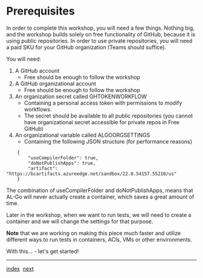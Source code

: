 # Prerequisites
In order to complete this workshop, you will need a few things. Nothing big, and the workshop builds solely on free functionality of GitHub, because it is using public repositories. In order to use private repositories, you will need a paid SKU for your GitHub organization (Teams should suffice).

You will need:
1. A GitHub account
   - Free should be enough to follow the workshop
1. A GitHub organizational account
   - Free should be enough to follow the workshop
1. An organization secret called GHTOKENWORKFLOW
   - Containing a personal access token with permissions to modify workflows.
   - The secret should be available to all public repositories (you cannot have organizational secret accessible for private repos in Free GitHub)
1. An organizational variable called ALGOORGSETTINGS
   - Containing the following JSON structure (for performance reasons)
```
    {
        "useCompilerFolder": true,
        "doNotPublishApps": true,
        "artifact": "https://bcartifacts.azureedge.net/sandbox/22.0.54157.55210/us"
    }
```

The combination of useCompilerFolder and doNotPublishApps, means that AL-Go will never actually create a container, which saves a great amount of time.

Later in the workshop, when we want to run tests, we will need to create a container and we will change the settings for that purpose.

**Note** that we are working on making this piece much faster and utilize different ways to run tests in containers, ACIs, VMs or other environments.

With this... - let's get started!

---
[index](index.md)&nbsp;&nbsp;[next](GetStarted.md)
